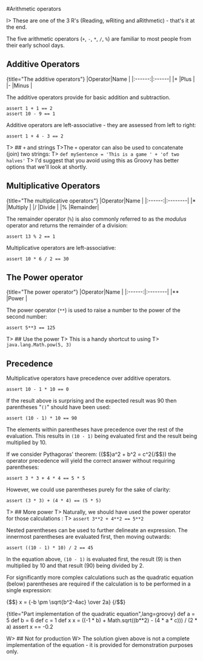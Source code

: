 #Arithmetic operators

I> These are one of the 3 R's (Reading, wRiting and aRithmetic) - that's it at the end.

The five arithmetic operators (`+`, `-`, `*`, `/`, `%`) are familiar to most people from their early school days.

## Additive Operators

{title="The additive operators"}
|Operator|Name   |
|:------:|:------|
|+       |Plus   |
|-       |Minus  |

The additive operators provide for basic addition and subtraction.

    assert 1 + 1 == 2
    assert 10 - 9 == 1

Additive operators are left-associative - they are assessed from left to right:

    assert 1 + 4 - 3 == 2

T> ## `+` and strings
T>The `+` operator can also be used to concatenate (join) two strings:
T> `def mySentence = 'This is a game ' + 'of two halves'`
T> I'd suggest that you avoid using this as Groovy has better options that we'll look at shortly.


## Multiplicative Operators

{title="The multiplicative operators"}
|Operator|Name     |
|:------:|:--------|
|*       |Multiply |
|/       |Divide   |
|%       |Remainder|

The remainder operator (`%`) is also commonly referred to as the _modulus_ operator and returns the remainder of a division:

    assert 13 % 2 == 1

Multiplicative operators are left-associative:

    assert 10 * 6 / 2 == 30

## The Power operator

{title="The power operator"}
|Operator|Name     |
|:------:|:--------|
|**       |Power |

The power operator (`**`) is used to raise a number to the power of  the second number:


	assert 5**3 == 125

T> ## Use the power
T> This is a handy shortcut to using
T> `java.lang.Math.pow(5, 3)`

## Precedence
Multiplicative operators have precedence over additive operators.


	assert 10 - 1 * 10 == 0


If the result above is surprising and the expected result was 90 then parentheses "`()`" should have been used:


	assert (10 - 1) * 10 == 90


The elements within parentheses have precedence over the rest of the evaluation. This results in `(10 - 1)` being evaluated first and the result being multiplied by 10.

If we consider Pythagoras' theorem: ({$$}a^2 + b^2 = c^2{/$$}) the operator precedence will yield the correct answer without requiring parentheses:


	assert 3 * 3 + 4 * 4 == 5 * 5


However, we could use parentheses purely for the sake of clarity:


	assert (3 * 3) + (4 * 4) == (5 * 5)

T> ## More power
T> Naturally, we should have used the power operator for those calculations :
T> `assert 3**2 + 4**2 == 5**2`

Nested parentheses can be used to further delineate an expression. The innermost parentheses are evaluated first, then moving outwards:


	assert ((10 - 1) * 10) / 2 == 45


In the equation above, `(10 - 1)` is evaluated first, the result (9) is then multiplied by 10 and that result (90) being divided by 2.

For significantly more complex calculations such as the quadratic equation (below) parentheses are required if the calculation is to be performed in a single expression:

{$$}
x = {-b \pm \sqrt{b^2-4ac} \over 2a}
{/$$}

{title="Part implementation of the quadratic equation",lang=groovy}
	def a = 5
	def b = 6
	def c = 1
	def x
	x = ((-1 * b) + Math.sqrt((b**2) - (4 * a * c))) / (2 * a)
	assert x == -0.2

W> ## Not for production
W> The solution given above is not a complete implementation of the equation - it is provided for demonstration purposes only.

